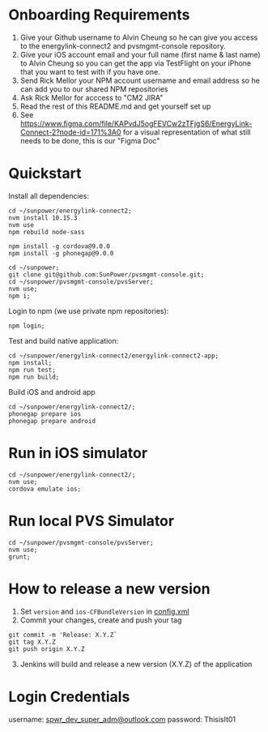 
# Onboarding Requirements
1. Give your Github username to Alvin Cheung so he can give you access to the energylink-connect2 and pvsmgmt-console repository.
2. Give your iOS account email and your full name (first name & last name) to Alvin Cheung so you can get the app via TestFlight on your iPhone that you want to test with if you have one.
3. Send Rick Mellor your NPM account username and email address so he can add you to our shared NPM repositories
4. Ask Rick Mellor for acccess to "CM2 JIRA"
5. Read the rest of this README.md and get yourself set up
6. See https://www.figma.com/file/KAPvdJ5ogFEVCw2zTFjgS6/EnergyLink-Connect-2?node-id=171%3A0 for a visual representation of what still needs to be done, this is our "Figma Doc"

# Quickstart
Install all dependencies:
```
cd ~/sunpower/energylink-connect2;
nvm install 10.15.3
nvm use
npm rebuild node-sass

npm install -g cordova@9.0.0
npm install -g phonegap@9.0.0

cd ~/sunpower;
git clone git@github.com:SunPower/pvsmgmt-console.git;
cd ~/sunpower/pvsmgmt-console/pvsServer;
nvm use;
npm i;
```

Login to npm (we use private npm repositories):

```
npm login;
```

Test and build native application:

```
cd ~/sunpower/energylink-connect2/energylink-connect2-app;
npm install;
npm run test;
npm run build;
```

Build iOS and android app

```
cd ~/sunpower/energylink-connect2/;
phonegap prepare ios
phonegap prepare android
```

# Run in iOS simulator
```
cd ~/sunpower/energylink-connect2/;
nvm use;
cordova emulate ios;
```

# Run local PVS Simulator
```
cd ~/sunpower/pvsmgmt-console/pvsServer;
nvm use;
grunt;
```

# How to release a new version
1. Set `version` and `ios-CFBundleVersion` in [config.xml](config.xml)
2. Commit your changes, create and push your tag
```
git commit -m 'Release: X.Y.Z`
git tag X.Y.Z
git push origin X.Y.Z
```

3. Jenkins will build and release a new version (X.Y.Z) of the application

# Login Credentials
username: spwr_dev_super_adm@outlook.com
password: ThisisIt01